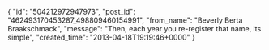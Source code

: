  {
   "id": "504212972947973",
   "post_id": "462493170453287_498809460154991",
   "from_name": "Beverly Berta Braakschmack",
   "message": "Then, each year you re-register that name, its simple",
   "created_time": "2013-04-18T19:19:46+0000"
 }
